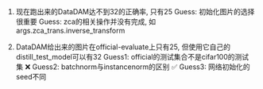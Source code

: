1. 现在跑出来的DataDAM达不到32的正确率, 只有25
Guess: 初始化图片的选择很重要
Guess: zca的相关操作并没有完成, 如args.zca_trans.inverse_transform

2. DataDAM给出来的图片在official-evaluate上只有25, 但使用它自己的distill_test_model可以有32
Guess1: official的测试集合不是cifar100的测试集 ❌
Guess2: batchnorm与instancenorm的区别 ✅
Guess3: 网络初始化的seed不同